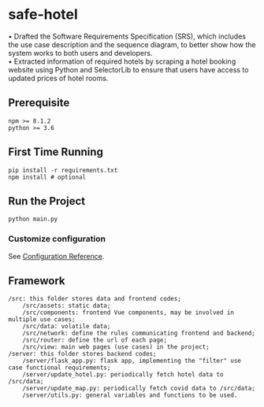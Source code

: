 # safe-hotel

• Drafted the Software Requirements Specification (SRS), which includes the use case description and the sequence diagram, to better show how the system works to both users and developers.  
• Extracted information of required hotels by scraping a hotel booking website using Python and SelectorLib to ensure that users have access to updated prices of hotel rooms.

## Prerequisite
```
npm >= 8.1.2
python >= 3.6
```

## First Time Running
```
pip install -r requirements.txt
npm install # optional
```

## Run the Project
```
python main.py
```

### Customize configuration
See [Configuration Reference](https://cli.vuejs.org/config/).

## Framework
```
/src: this folder stores data and frontend codes;
    /src/assets: static data;
    /src/components: frontend Vue components, may be involved in multiple use cases;
    /src/data: volatile data;
    /src/network: define the rules communicating frontend and backend;
    /src/router: define the url of each page;
    /src/view: main web pages (use cases) in the project;
/server: this folder stores backend codes;
    /server/flask_app.py: flask app, implementing the "filter" use case functional requirements;
    /server/update_hotel.py: periodically fetch hotel data to /src/data;
    /server/update_map.py: periodically fetch covid data to /src/data;
    /server/utils.py: general variables and functions to be used.
```
